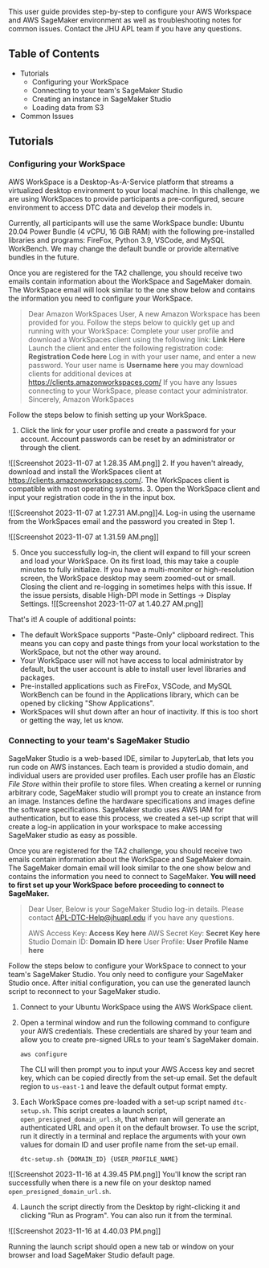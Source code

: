 This user guide provides step-by-step to configure your AWS Workspace and AWS SageMaker environment as well as troubleshooting notes for common issues. Contact the JHU APL team if you have any questions. 

## Table of Contents

- Tutorials
	- Configuring your WorkSpace
	- Connecting to your team's SageMaker Studio
	- Creating an instance in SageMaker Studio
	- Loading data from S3
- Common Issues

## Tutorials 
### Configuring your WorkSpace

AWS WorkSpace is a Desktop-As-A-Service platform that streams a virtualized desktop environment to your local machine. In this challenge, we are using WorkSpaces to provide participants a pre-configured, secure environment to access DTC data and develop their models in. 

Currently, all participants will use the same WorkSpace bundle: Ubuntu 20.04 Power Bundle (4 vCPU, 16 GiB RAM) with the following pre-installed libraries and programs: FireFox, Python 3.9, VSCode, and MySQL WorkBench. We may change the default bundle or provide alternative bundles in the future. 

Once you are registered for the TA2 challenge, you should receive two emails contain information about the WorkSpace and SageMaker domain. The WorkSpace email will look similar to the one show below and contains the information you need to configure your WorkSpace.

>Dear Amazon WorkSpaces User,
	A new Amazon Workspace has been provided for you. Follow the steps below to quickly get up and running with your WorkSpace:
	Complete your user profile and download a WorkSpaces client using the following link: **Link Here**
	Launch the client and enter the following registration code: **Registration Code here**
	Log in with your user name, and enter a new password. Your user name is **Username here**
	you may download clients for additional devices at https://clients.amazonworkspaces.com/
	If you have any Issues connecting to your WorkSpace, please contact your administrator.
	Sincerely,
	Amazon WorkSpaces

Follow the steps below to finish setting up your WorkSpace.
1. Click the link for your user profile and create a password for your account. Account passwords can be reset by an administrator or through the client.

![[Screenshot 2023-11-07 at 1.28.35 AM.png]]
2. If you haven't already, download and install the WorkSpaces client at https://clients.amazonworkspaces.com/. The WorkSpaces client is compatible with most operating systems.
3. Open the WorkSpace client and input your registration code in the in the input box.

![[Screenshot 2023-11-07 at 1.27.31 AM.png]]4. Log-in using the username from the WorkSpaces email and the password you created in Step 1. 

![[Screenshot 2023-11-07 at 1.31.59 AM.png]]

5. Once you successfully log-in, the client will expand to fill your screen and load your WorkSpace. On its first load, this may take a couple minutes to fully initialize. If you have a multi-monitor or high-resolution screen, the WorkSpace desktop may seem zoomed-out or small. Closing the client and re-logging in sometimes helps with this issue. If the issue persists, disable High-DPI mode in Settings -> Display Settings. 
![[Screenshot 2023-11-07 at 1.40.27 AM.png]]

That's it! A couple of additional points:
- The default WorkSpace supports "Paste-Only" clipboard redirect. This means you can copy and paste things from your local workstation to the WorkSpace, but not the other way around.
- Your WorkSpace user will not have access to local administrator by default, but the user account is able to install user level libraries and packages. 
- Pre-installed applications such as FireFox, VSCode, and MySQL WorkBench can be found in the Applications library, which can be opened by clicking "Show Applications".
- WorkSpaces will shut down after an hour of inactivity. If this is too short or getting the way, let us know. 

### Connecting to your team's SageMaker Studio

SageMaker Studio is a web-based IDE, similar to JupyterLab, that lets you run code on AWS instances. Each team is provided a studio domain, and individual users are provided user profiles. Each user profile has an *Elastic File Store* within their profile to store files. When creating a kernel or running arbitrary code, SageMaker studio will prompt you to create an instance from an image. Instances define the hardware specifications and images define the software specifications. SageMaker studio uses AWS IAM for authentication, but to ease this process, we created a set-up script that will create a log-in application in your workspace to make accessing SageMaker studio as easy as possible. 

Once you are registered for the TA2 challenge, you should receive two emails contain information about the WorkSpace and SageMaker domain. The SageMaker domain email will look similar to the one show below and contains the information you need to connect to SageMaker. **You will need to first set up your WorkSpace before proceeding to connect to SageMaker.**

>Dear User,
>Below is your SageMaker Studio log-in details. Please contact APL-DTC-Help@jhuapl.edu if you have any questions.
>
>AWS Access Key: **Access Key here**
>AWS Secret Key: **Secret Key here**
>Studio Domain ID: **Domain ID here**
>User Profile: **User Profile Name here**

Follow the steps below to configure your WorkSpace to connect to your team's SageMaker Studio. You only need to configure your SageMaker Studio once. After initial configuration, you can use the generated launch script to reconnect to your SageMaker studio. 

1. Connect to your Ubuntu WorkSpace using the AWS WorkSpace client.
2. Open a terminal window and run the following command to configure your AWS credentials. These credentials are shared by your team and allow you to create pre-signed URLs to your team's SageMaker domain.

	`aws configure`

	The CLI will then prompt you to input your AWS Access key and secret key, which can be copied directly from the set-up email. Set the default region to `us-east-1` and leave the default output format empty. 

3. Each WorkSpace comes pre-loaded with a set-up script named `dtc-setup.sh`. This script creates a launch script, `open_presigned_domain_url.sh`, that when ran will generate an authenticated URL and open it on the default browser. To use the script, run it directly in a terminal and replace the arguments with your own values for domain ID and user profile name from the set-up email. 

	`dtc-setup.sh {DOMAIN_ID} {USER_PROFILE_NAME}`

![[Screenshot 2023-11-16 at 4.39.45 PM.png]]
You'll know the script ran successfully when there is a new file on your desktop named `open_presigned_domain_url.sh`. 

4. Launch the script directly from the Desktop by right-clicking it and clicking "Run as Program". You can also run it from the terminal. 

![[Screenshot 2023-11-16 at 4.40.03 PM.png]]

Running the launch script should open a new tab or window on your browser and load SageMaker Studio default page. 






